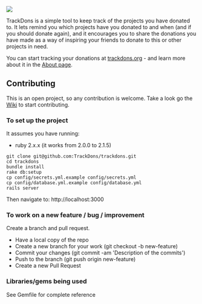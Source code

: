 ![](https://travis-ci.org/TrackDons/trackdons.svg)

TrackDons is a simple tool to keep track of the projects you have donated to. It lets remind you which projects
have you donated to and when (and if you should donate again), and it encourages you to share the donations
you have made as a way of inspiring your friends to donate to this or other projects in need.

You can start tracking your donations at [trackdons.org](http://www.trackdons.org) - and learn more about it in the [About page](http://trackdons.org/en/about).

## Contributing

This is an open project, so any contribution is welcome. Take a look go the [Wiki](https://github.com/TrackDons/trackdons/wiki) to start contributing.

### To set up the project

It assumes you have running:

* ruby 2.x.x (it works from 2.0.0 to 2.1.5)

```
git clone git@github.com:TrackDons/trackdons.git
cd trackdons
bundle install
rake db:setup
cp config/secrets.yml.example config/secrets.yml
cp config/database.yml.example config/database.yml
rails server
```

Then navigate to: http://localhost:3000

### To work on a new feature / bug / improvement

Create a branch and pull request.

* Have a local copy of the repo
* Create a new branch for your work (git checkout -b new-feature)
* Commit your changes (git commit -am 'Description of the commits')
* Push to the branch (git push origin new-feature)
* Create a new Pull Request


### Libraries/gems being used 

See Gemfile for complete reference
